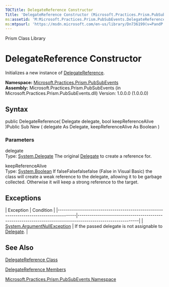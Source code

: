 ```yaml
---
TOCTitle: DelegateReference Constructor
Title: 'DelegateReference Constructor (Microsoft.Practices.Prism.PubSubEvents)'
ms:assetid: 'M:Microsoft.Practices.Prism.PubSubEvents.DelegateReference.\#ctor(System.Delegate,System.Boolean)'
ms:mtpsurl: 'https://msdn.microsoft.com/en-us/library/Dn736199(v=PandP.50)'
---
```


Prism Class Library

DelegateReference Constructor
=============================

Initializes a new instance of [DelegateReference](https://msdn.microsoft.com/t:microsoft.practices.prism.pubsubevents.delegatereference).

**Namespace:** [Microsoft.Practices.Prism.PubSubEvents](https://msdn.microsoft.com/n:microsoft.practices.prism.pubsubevents)
**Assembly:** Microsoft.Practices.Prism.PubSubEvents (in Microsoft.Practices.Prism.PubSubEvents.dll) Version: 1.0.0.0 (1.0.0.0)

## Syntax


<span id="syntaxToggle"></span>public DelegateReference( Delegate delegate, bool keepReferenceAlive )Public Sub New ( delegate As Delegate, keepReferenceAlive As Boolean )

### Parameters

delegate  
Type: [System.Delegate](http://msdn2.microsoft.com/en-us/library/y22acf51)
The original [Delegate](http://msdn2.microsoft.com/en-us/library/y22acf51) to create a reference for.

keepReferenceAlive  
Type: [System.Boolean](http://msdn2.microsoft.com/en-us/library/a28wyd50)
If falseFalsefalsefalse (False in Visual Basic) the class will create a weak reference to the delegate, allowing it to be garbage collected. Otherwise it will keep a strong reference to the target.

Exceptions
----------

<span id="exceptionsToggle"></span>
| Exception                                                                             | Condition                                                                                                  |
|---------------------------------------------------------------------------------------|------------------------------------------------------------------------------------------------------------|
| [System.ArgumentNullException](http://msdn2.microsoft.com/en-us/library/27426hcy) | If the passed delegate is not assignable to [Delegate](http://msdn2.microsoft.com/en-us/library/y22acf51). |

See Also
--------


[DelegateReference Class](https://msdn.microsoft.com/t:microsoft.practices.prism.pubsubevents.delegatereference)

[DelegateReference Members](https://msdn.microsoft.com/allmembers.t:microsoft.practices.prism.pubsubevents.delegatereference)

[Microsoft.Practices.Prism.PubSubEvents Namespace](https://msdn.microsoft.com/n:microsoft.practices.prism.pubsubevents)
